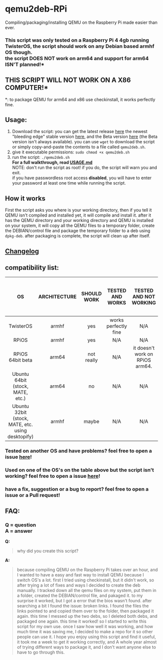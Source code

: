 # qemu2deb-RPi
Compiling/packaging/installing QEMU on the Raspberry Pi made easier than ever.
### This script was only tested on a Raspberry Pi 4 4gb running TwisterOS, the script should work on any Debian based armhf OS though.<br>the script DOES NOT work on arm64 and support for arm64 ISN'T planned!*
## **THIS SCRIPT WILL NOT WORK ON A X86 COMPUTER!***
*: to package QEMU for arm64 and x86 use checkinstall, it works perfectly fine.

## Usage:
1) Download the script: you can get the latest release [here](https://raw.githubusercontent.com/Itai-Nelken/qemu2deb-RPi/0.3.0/qemu2deb.sh) the newest "bleeding edge" stable version [here](https://raw.githubusercontent.com/Itai-Nelken/qemu2deb-RPi/main/qemu2deb.sh), and the Beta version [here](https://raw.githubusercontent.com/Itai-Nelken/qemu2deb-RPi/Dev/qemu2deb.sh) (the Beta version isn't always available). you can use `wget` to download the script or simply copy-and-paste the contents to a file called `qemu2deb.sh`.
2) give it executable permissions: `sudo chmod +x qemu2deb.sh`
3) run the script: `./qemu2deb.sh`<br>
**For a full walkthrough, read [USAGE.md](USAGE.md)**<br>
NOTE: don't run the script as root! if you do, the script will warn you and exit.<br>
if you have passwordless root access **disabled**, you will have to enter your password at least one time while running the script.

## How it works
First the script asks you where is your working directory, then if you tell it QEMU isn't compiled and installed yet, it will compile and install it.
after it has the QEMU directory and your working directory and QEMU is installed on your system, it will copy all the QEMU files to a temporary folder, create the DEBIAN/control file and package the temporary folder to a deb using `dpkg-deb`.
after packaging is complete, the script will clean up after itself.

## [Changelog](CHANGELOG.md)

## compatibility list:

| OS        | ARCHITECTURE | SHOULD WORK | TESTED AND WORKS | TESTED AND NOT WORKING | if not working right now, will it work in the future |
| :---:     | :---:        |     :---:      |         :---: |         :---:       |    :---:  |
| TwisterOS | armhf | yes   | works perfectly fine | N/A | yes |
| RPiOS     | armhf | yes | N/A | N/A | yes |
| RPiOS 64bit beta | arm64 | not really | N/A | it doesn't work on RPiOS arm64. | **NO** use checkinstall |
| Ubuntu 64bit (stock, MATE, etc.) | arm64 | no | N/A | N/A | N/A | N/A |
| Ubuntu 32bit (stock, MATE, etc. using desktopify) | armhf | maybe | N/A | N/A | if checkinstall doesn't work, *yes* |

### Tested on another OS and have problems? feel free to open a issue [here](https://github.com/Itai-Nelken/qemu2deb-RPi/issues/new/choose)!
### Used on one of the OS's on the table above but the script isn't working? feel free to open a issue [here](https://github.com/Itai-Nelken/qemu2deb-RPi/issues/new/choose)!
### have a fix, suggestion or a bug to report? feel free to open a issue or a Pull request!


## FAQ:
### Q = question<br>A = answer

**Q:**
>why did you create this script?

**A:**
>because compiling QEMU on the Raspberry Pi takes over an hour, and I wanted to have a easy and fast way to install QEMU because I switch OS's a lot.
first I tried using checkinstall, but it didn't work, so after trying a lot of fixes and ways I decided to create the deb manually.
I tracked down all the qemu files on my system, put them in a folder, created the DEBIAN/control file, and pakaged it. to my surprise it worked, but I got a error that the bios wasn't found. after searching a bit I found the issue: broken links. I found the files the links pointed to and copied them over to the folder, then packaged it again.
this time I messed up the two debs, so I deleted both debs, and packaged one again. this time it worked!
so I started to write this script for my own use. once I saw how well it was working, and how much time it was saving me, I decided to make a repo for it so other people can use it.
I hope you enjoy using this script and find it useful, it took me a week to get it working correctly, and A whole year almost of trying different ways to package it, and I don't want anyone else to have to go through this.
